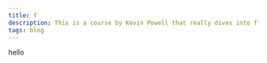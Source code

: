 ```yaml
---
title: f
description: This is a course by Kevin Powell that really dives into flexbox.
tags: blog
---
```


hello
